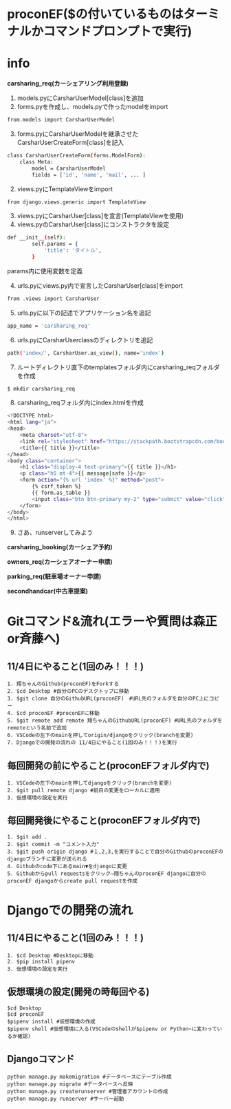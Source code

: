 # proconEF($の付いているものはターミナルかコマンドプロンプトで実行)

# info
__carsharing_req(カーシェアリング利用登録)__
1. models.pyにCarsharUserModel[class]を追加
2. forms.pyを作成し、models.pyで作ったmodelをimport
```bash
from.models import CarsharUserModel
```
3. forms.pyにCarsharUserModelを継承させたCarsharUserCreateForm[class]を記入
```bash
class CarsharUserCreateForm(forms.ModelForm):
    class Meta:
        model = CarsharUserModel
        fields = ['id', 'name', 'mail', ... ]
```

2. views.pyにTemplateViewをimport
```bash
from django.views.generic import TemplateView
```
3. views.pyにCarsharUser[class]を宣言(TemplateViewを使用)
4. views.pyのCarsharUser[class]にコンストラクタを設定
```bash
def __init__(self):
        self.params = {
            'title': 'タイトル',
        }
```
params内に使用変数を定義

4. urls.pyにviews.py内で宣言したCarsharUser[class]をimport
```bash
from .views import CarsharUser
```
5. urls.pyに以下の記述でアプリケーション名を追記
```bash
app_name = 'carsharing_req'
```
6. urls.pyにCarsharUserclassのディレクトリを追記
```bash
path('index/', CarsharUser.as_view(), name='index')
```

7. ルートディレクトリ直下のtemplatesフォルダ内にcarsharing_reqフォルダを作成
```bash
$ mkdir carsharing_req
```
8. carsharing_reqフォルダ内にindex.htmlを作成
```bash
<!DOCTYPE html>
<html lang="ja">
<head>
    <meta charset="utf-8">
    <link rel="stylesheet" href="https://stackpath.bootstrapcdn.com/bootstrap/4.3.1/css/bootstrap.min.css" crossorigin="anonymous">
    <title>{{ title }}</title>
</head>
<body class="container">
    <h1 class="display-4 text-primary">{{ title }}</h1>
    <p class="h5 mt-4">{{ message|safe }}</p>
    <form action="{% url 'index' %}" method="post">
        {% csrf_token %}
        {{ form.as_table }}
        <input class="btn btn-primary my-2" type="submit" value="click">
    </form>
</body>
</html>
```
9. さあ、runserverしてみよう

__carsharing_booking(カーシェア予約)__

__owners_req(カーシェアオーナー申請)__

__parking_req(駐車場オーナー申請)__

__secondhandcar(中古車提案)__

# Gitコマンド&流れ(エラーや質問は森正or斉藤へ)
## 11/4日にやること(1回のみ！！！)
```
1. 翔ちゃんのGithub(proconEF)をForkする
2. $cd Desktop #自分のPCのデスクトップに移動 
3. $git clone 自分のGithubURL(proconEF)　#URL先のフォルダを自分のPC上にコピー
4. $cd proconEF #proconEFに移動
5. $git remote add remote 翔ちゃんのGithubURL(proconEF) #URL先のフォルダをremoteという名前で追加
6. VSCodeの左下のmainを押してorigin/djangoをクリック(branchを変更)
7. Djangoでの開発の流れの 11/4日にやること(1回のみ！！！)を実行
```

## 毎回開発の前にやること(proconEFフォルダ内で)
```
1. VSCodeの左下のmainを押してdjangoをクリック(branchを変更)
2. $git pull remote django #前日の変更をローカルに適用
3. 仮想環境の設定を実行
```

## 毎回開発後にやること(proconEFフォルダ内で)
```
1. $git add .
2. $git commit -m "コメント入力"
3. $git push origin django #１,2,3,を実行することで自分のGithubのproconEFのdjangoブランチに変更が送られる
4. Githubのcode下にあるmain▼をdjangoに変更
5. Githubからpull requestsをクリック→翔ちゃんのproconEF djangoに自分のproconEF djangoからcreate pull requestを作成
```

# Djangoでの開発の流れ 
## 11/4日にやること(1回のみ！！！)
```
1. $cd Desktop #Desktopに移動
2. $pip install pipenv
3. 仮想環境の設定を実行
```

## 仮想環境の設定(開発の時毎回やる)
```
$cd Desktop
$cd proconEF
$pipenv install #仮想環境の作成
$pipenv shell #仮想環境に入る(VSCodeのshellが$pipenv or Python~に変わっているか確認)
```

## Djangoコマンド
```
python manage.py makemigration #データベースにテーブル作成
python manage.py migrate #データベースへ反映
python manage.py createrunserver #管理者アカウントの作成
python manage.py runserver #サーバー起動
```

